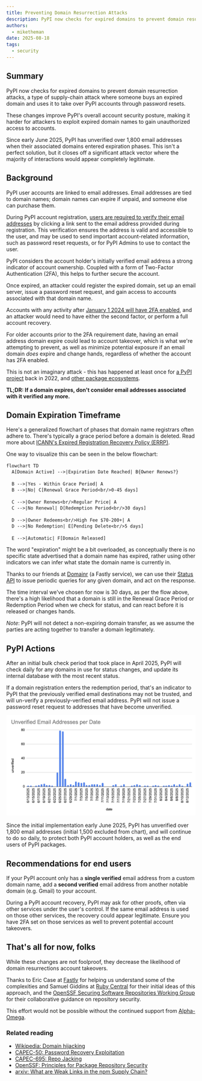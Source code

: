 ```yaml
---
title: Preventing Domain Resurrection Attacks
description: PyPI now checks for expired domains to prevent domain resurrection attacks, a type of supply-chain attack where someone buys an expired domain and uses it to take over PyPI accounts through password resets.
authors:
  - miketheman
date: 2025-08-18
tags:
  - security
---
```


## Summary

PyPI now checks for expired domains to prevent domain resurrection attacks,
a type of supply-chain attack where someone buys an expired domain
and uses it to take over PyPI accounts through password resets.

These changes improve PyPI's overall account security posture,
making it harder for attackers to exploit expired domain names
to gain unauthorized access to accounts.

<!-- more -->

Since early June 2025, PyPI has unverified over 1,800 email addresses
when their associated domains entered expiration phases.
This isn't a perfect solution, but it closes off a significant attack vector
where the majority of interactions would appear completely legitimate.

## Background

PyPI user accounts are linked to email addresses.
Email addresses are tied to domain names;
domain names can expire if unpaid, and someone else can purchase them.

During PyPI account registration, [users are required to verify their email addresses](https://policies.python.org/pypi.org/Terms-of-Service/#2-required-information)
by clicking a link sent to the email address provided during registration.
This verification ensures the address is valid and accessible to the user,
and may be used to send important account-related information,
such as password reset requests, or for PyPI Admins to use to contact the user.

PyPI considers the account holder's initially verified email address a strong indicator of account ownership.
Coupled with a form of Two-Factor Authentication (2FA), this helps to further secure the account.

Once expired, an attacker could register the expired domain, set up an email server,
issue a password reset request, and gain access to accounts associated with that domain name.

Accounts with any activity after [January 1 2024 will have 2FA enabled](2024-01-01-2fa-enforced.md),
and an attacker would need to have either the second factor,
or perform a full account recovery.

For older accounts prior to the 2FA requirement date,
having an email address domain expire could lead to account takeover,
which is what we're attempting to prevent,
as well as minimize potential exposure if an email domain _does_ expire and change hands,
regardless of whether the account has 2FA enabled.

This is not an imaginary attack - this has happened at least once for [a PyPI project](https://osv.dev/vulnerability/PYSEC-2022-199) back in 2022,
and [other package ecosystems](https://blog.illustria.io/illustria-discovers-account-takeover-vulnerability-in-a-popular-package-affecting-1000-8aaaf61ebfc4).

**TL;DR: If a domain expires, don't consider email addresses associated with it verified any more.**

## Domain Expiration Timeframe

Here's a generalized flowchart of phases that domain name registrars often adhere to.
There's typically a grace period before a domain is deleted.
Read more about [ICANN's Expired Registration Recovery Policy (ERRP)](https://www.icann.org/resources/pages/registrant-about-errp-2018-12-07-en).

One way to visualize this can be seen in the below flowchart:

```mermaid
flowchart TD
  A[Domain Active] -->|Expiration Date Reached| B{Owner Renews?}

  B -->|Yes - Within Grace Period| A
  B -->|No| C[Renewal Grace Period<br/>0-45 days]

  C -->|Owner Renews<br/>Regular Price| A
  C -->|No Renewal| D[Redemption Period<br/>30 days]

  D -->|Owner Redeems<br/>High Fee $70-200+| A
  D -->|No Redemption| E[Pending Delete<br/>5 days]

  E -->|Automatic| F[Domain Released]
```

The word "expiration" might be a bit overloaded,
as conceptually there is no specific state advertised that a domain name has expired,
rather using other indicators we can infer what state the domain name is currently in.

Thanks to our friends at [Domainr](https://domainr.com/) (a Fastly service),
we can use their [Status API](https://domainr.com/docs/api/v2/status#status-results)
to issue periodic queries for any given domain, and act on the response.

The time interval we've chosen for now is 30 days, as per the flow above,
there's a high likelihood that a domain is still in the Renewal Grace Period
or Redemption Period when we check for status,
and can react before it is released or changes hands.

_Note_: PyPI will not detect a non-expiring domain transfer,
as we assume the parties are acting together to transfer a domain legitimately.

## PyPI Actions

After an initial bulk check period that took place in April 2025,
PyPI will check daily for any domains in use for status changes,
and update its internal database with the most recent status.

If a domain registration enters the redemption period,
that's an indicator to PyPI that the previously verified email destinations may not be trusted,
and will un-verify a previously-verified email address.
PyPI will not issue a password reset request to addresses that have become unverified.

![Expired by date](../assets/2025-08-13-unverified-by-day.png)

Since the initial implementation early June 2025,
PyPI has unverified over 1,800 email addresses (initial 1,500 excluded from chart),
and will continue to do so daily, to protect both PyPI account holders,
as well as the end users of PyPI packages.

## Recommendations for end users

If your PyPI account only has a **single verified** email address from a custom domain name,
add a **second verified** email address from another notable domain (e.g. Gmail) to your account.

During a PyPI account recovery, PyPI may ask for other proofs,
often via other services under the user's control.
If the same email address is used on those other services, the recovery could appear legitimate.
Ensure you have 2FA set on those services as well to prevent potential account takeovers.

## That's all for now, folks

While these changes are not foolproof,
they decrease the likelihood of domain resurrections account takeovers.

Thanks to Eric Case at [Fastly](https://www.fastly.com/) for helping us understand some of the complexities
and Samuel Giddins at [Ruby Central](https://rubycentral.org/) for their initial ideas of this approach,
and the [OpenSSF Securing Software Repositories Working Group](https://repos.openssf.org/)
for their collaborative guidance on repository security.

This effort would not be possible without the continued support from [Alpha-Omega](https://alpha-omega.dev/).

### Related reading

- [Wikipedia: Domain hijacking](https://en.wikipedia.org/wiki/Domain_hijacking)
- [CAPEC-50: Password Recovery Exploitation](https://capec.mitre.org/data/definitions/50.html)
- [CAPEC-695: Repo Jacking](https://capec.mitre.org/data/definitions/695.html)
- [OpenSSF: Principles for Package Repository Security](https://repos.openssf.org/principles-for-package-repository-security)
- [arxiv: What are Weak Links in the npm Supply Chain?](https://arxiv.org/abs/2112.10165)
